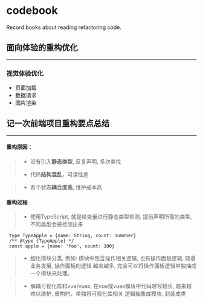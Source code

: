 # codebook

Record books about reading refactoring code.

## 面向体验的重构优化
***

### 视觉体验优化
* 页面加载
* 数据请求
* 图片渲染 


## 记一次前端项目重构要点总结
***

#### 重构原因：
> * 没有引入**静态类型**, 反复声明, 多次查找

> * 代码**结构混乱**，可读性差

> * 各个状态**耦合度高**, 维护成本高

#### 重构过程
> * 使用TypeScript, 就是给变量进行静态类型检测, 提前声明所需的类型, 不同类型会被检测出来
```
 type TypeApple = {name: String, count: numeber}
 /** @type {TypeApple} */
 const apple = {name: 'foo', count: 100}
```

> * 细化模块分类, 例如: 模块中包含操作相关逻辑, 也有操作面板逻辑, 随着业务发展, 操作面板的逻辑
> 越来越多, 完全可以将操作面板逻辑单独抽成一个模块来处理。

> * 解耦可视化库和vue/vuex, 在vue或vuex模块中代码越写越长, 越来越难以维护, 重构时，单独将可视化库相关
> 逻辑抽象成模块, 封装成类
